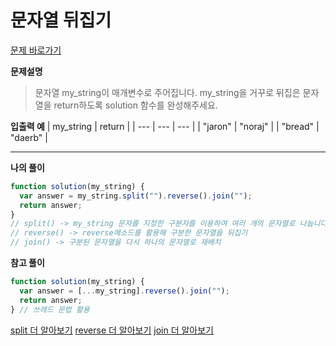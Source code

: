 # 문자열 뒤집기

[문제 바로가기](https://school.programmers.co.kr/learn/courses/30/lessons/120822)

**문제설명**

> 문자열 my_string이 매개변수로 주어집니다. my_string을 거꾸로 뒤집은 문자열을 return하도록 solution 함수를 완성해주세요.

**입출력 예**
| my_string | return |
| --- | --- | --- |
| "jaron" | "noraj" |
| "bread" | "daerb" |

---

**나의 풀이**

```javascript
function solution(my_string) {
  var answer = my_string.split("").reverse().join("");
  return answer;
}
// split() -> my_string 문자를 지정한 구분자를 이용하여 여러 개의 문자열로 나눕니다.
// reverse() -> reverse메소드를 활용해 구분한 문자열을 뒤집기
// join() -> 구분된 문자열을 다시 하나의 문자열로 재배치
```

**참고 풀이**

```javascript
function solution(my_string) {
  var answer = [...my_string].reverse().join("");
  return answer;
} // 쓰레드 문법 활용
```

[split 더 알아보기](https://developer.mozilla.org/ko/docs/Web/JavaScript/Reference/Global_Objects/String/split)
[reverse 더 알아보기](https://developer.mozilla.org/ko/docs/Web/JavaScript/Reference/Global_Objects/Array/reverse)
[join 더 알아보기](https://developer.mozilla.org/ko/docs/Web/JavaScript/Reference/Global_Objects/Array/join)
